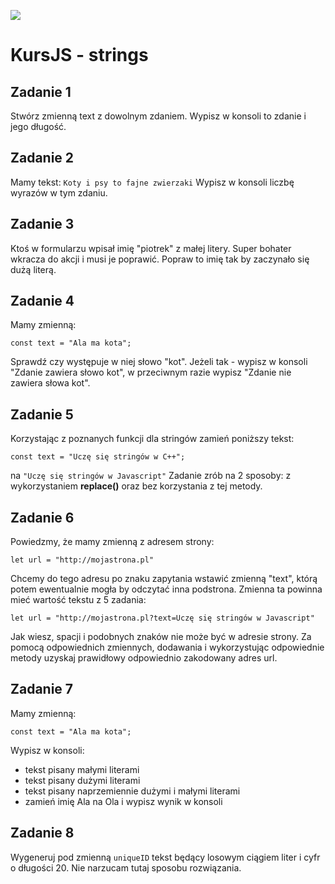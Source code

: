 ![](../kursjs.png)

# KursJS - strings

## Zadanie 1
Stwórz zmienną text z dowolnym zdaniem. Wypisz w konsoli to zdanie i jego długość.

## Zadanie 2
Mamy tekst: `Koty i psy to fajne zwierzaki`
Wypisz w konsoli liczbę wyrazów w tym zdaniu.

## Zadanie 3
Ktoś w formularzu wpisał imię "piotrek" z małej litery. Super bohater wkracza do akcji i musi je poprawić.
Popraw to imię tak by zaczynało się dużą literą.

## Zadanie 4
Mamy zmienną:
```
const text = "Ala ma kota";
```
Sprawdź czy występuje w niej słowo "kot". Jeżeli tak - wypisz w konsoli "Zdanie zawiera słowo kot", w przeciwnym razie wypisz "Zdanie nie zawiera słowa kot".

## Zadanie 5
Korzystając z poznanych funkcji dla stringów zamień poniższy tekst:
```
const text = "Uczę się stringów w C++";
```
na
`"Uczę się stringów w Javascript"`
Zadanie zrób na 2 sposoby: z wykorzystaniem **replace()** oraz bez korzystania z tej metody.

## Zadanie 6
Powiedzmy, że mamy zmienną z adresem strony:
```
let url = "http://mojastrona.pl"
```
Chcemy do tego adresu po znaku zapytania wstawić zmienną "text", którą potem ewentualnie mogła by odczytać inna podstrona.
Zmienna ta powinna mieć wartość tekstu z 5 zadania:

```
let url = "http://mojastrona.pl?text=Uczę się stringów w Javascript"
```

Jak wiesz, spacji i podobnych znaków nie może być w adresie strony. Za pomocą odpowiednich zmiennych, dodawania i wykorzystując odpowiednie metody uzyskaj prawidłowy odpowiednio zakodowany adres url.

## Zadanie 7
Mamy zmienną:
```
const text = "Ala ma kota";
```
Wypisz w konsoli:
- tekst pisany małymi literami
- tekst pisany dużymi literami
- tekst pisany naprzemiennie dużymi i małymi literami
- zamień imię Ala na Ola i wypisz wynik w konsoli

## Zadanie 8
Wygeneruj pod zmienną `uniqueID` tekst będący losowym ciągiem liter i cyfr o długości 20. Nie narzucam tutaj sposobu rozwiązania.